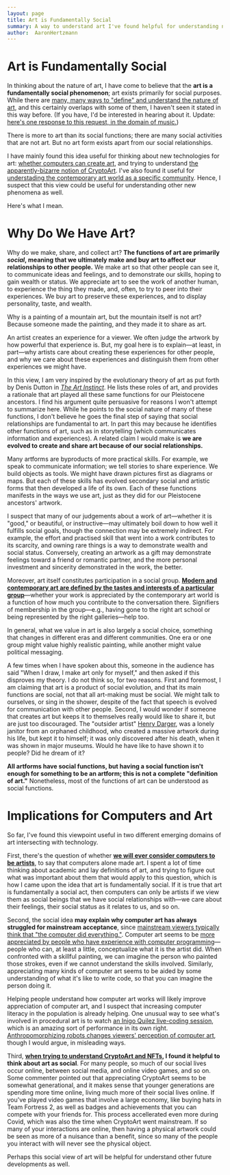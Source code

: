 ```yaml
---
layout: page
title: Art is Fundamentally Social
summary: A way to understand art I've found helpful for understanding new artistic technologies
author:  AaronHertzmann
---
```




# Art is Fundamentally Social

In thinking about the nature of art, I have come to believe that the **art is a fundamentally social phenomenon**; art exists  primarily  for social purposes. While there are [many, many ways to "define" and understand the nature of art](/2020/05/19/wiwia.html), and this certainly overlaps with some of them, I haven't seen it stated in this way before.  (If you have, I'd be interested in hearing about it. Update: [here's one response to this request, in the domain of music.](https://twitter.com/amy_tabb/status/1374059970757558278?s=20))


There is more to art than its social functions; there are many social activities that are not art. But no art form exists apart from our social relationships.

I have mainly found this idea useful for thinking about new technologies for art: [whether computers can create art](https://cacm.acm.org/magazines/2020/5/244330-computers-do-not-make-art-people-do/fulltext), and trying to understand [the apparently-bizarre notion of CryptoArt](https://theconversation.com/why-would-anyone-buy-crypto-art-let-alone-spend-millions-on-whats-essentially-a-link-to-a-jpeg-file-157115). 
I've also found it useful for [understading the contemporary art world as a specific community](/2020/06/08/wica.html).
Hence, I suspect that this view could be useful for understanding other new phenomena as well.

Here's what I mean.



Why Do We Have Art?
====

Why do we make, share, and collect art? **The functions of art are primarily _social_, meaning that we ultimately make and buy art to affect our relationships to other people.** We make art so that other people can see it, to communicate ideas and feelings, and to demonstrate our skills, hoping to gain wealth or status. We appreciate art to see the work of another human, to experience the thing they made, and, often, to try to peer into their experiences. We buy art to preserve these experiences, and to display personality, taste, and wealth.

Why is a painting of a mountain art, but the mountain itself is not art? Because someone made the painting, and they made it to share as art.

An artist creates an experience for a viewer. We often judge the artwork by how powerful that experience is. But, my goal here is to explain—at least, in part—why artists care about creating these experiences for other people, and why we care about these experiences and distinguish them from other experiences we might have.

In this view, I am very inspired by the evolutionary theory of art as put forth by Denis Dutton in [_The Art Instinct_](https://www.bloomsbury.com/us/the-art-instinct-9781608190553/). He lists these roles of art, and provides a rationale that art played all these same functions for our Pleistocene ancestors. I find his argument quite persuasive for reasons I won't attempt to summarize here. While he points to the social nature of many of these functions, I don't believe he goes the final step of saying that social relationships are fundamental to art. In part this may because he identifies other functions of art, such as in storytelling (which communicates information and experiences).  A related claim I would make is **we are evolved to create and share art because of our social relationships.**

Many artforms are byproducts of more practical skills. For example, we speak to communicate information; we tell stories to share experience. We build objects as tools. We might have drawn pictures first as diagrams or maps.  But each of these skills has evolved secondary social and artistic forms that then developed a life of its own.  Each of these functions manifests in the ways we  use art, just as they did for our Pleistocene ancestors' artwork.

I suspect that many of our judgements about a work of art—whether it is "good," or beautiful, or instructive—may ultimately boil down to how well it fulfills social goals, though the connection may be extremely indirect.  For example, the effort and practised skill that went into a work contributes to its scarcity, and owning rare things is a way to demonstrate wealth and social status. Conversely, creating an artwork as a gift may demonstrate feelings toward a friend or romantic partner, and the more personal investment and sincerity demonstrated in the work, the better.

Moreover, art itself constitutes participation in a social group. **[Modern and contemporary art are defined by the tastes and interests of a particular group](/2020/06/08/wica.html)**—whether your work is appreciated by the contemporary art world is a function of how much you contribute to the conversation there.   Signifiers of membership in the group—e.g., having gone to the right art school or being represented by the right galleries—help too.  

In general, what we value in art is also largely a social choice, something that changes in different eras and different communities. One era or one group might value highly realistic painting, while another might value political messaging.  

A few times when I have spoken about this, someone in the audience has said "When I draw, I make art only for myself," and then asked if this disproves my theory. I do not think so, for two reasons. First and foremost, I am claiming that art is a product of social evolution, and that its main functions are social, not that all art-making must be social.  We might talk to ourselves, or sing in the shower, despite of the fact that speech is evolved for communication with other people.  Second, I would wonder if someone that creates art but keeps it to themselves really would like to share it, but are just too discouraged. The "outsider artist" [Henry Darger](https://en.wikipedia.org/wiki/Henry_Darger), was a lonely janitor from an orphaned childhood, who created a massive artwork during his life, but kept it to himself; it was only discovered after his death, when it was shown in major museums. Would he have like to have shown it to people? Did he dream of it?

**All artforms have social functions, but having a social function isn't enough for something to be an artform; this is not a complete "definition of art."**   Nonetheless, most of the functions of art can be understood as social functions.



Implications for Computers and Art
====

So far, I've found this viewpoint useful in two different emerging domains of art intersecting with technology.

First, there's the question of whether [**we will ever consider computers to be artists**](https://cacm.acm.org/magazines/2020/5/244330-computers-do-not-make-art-people-do/fulltext), to say that computers alone made art. I spent a lot of time thinking about academic and lay definitions of art, and trying to figure out what was important about them that would apply to this question, which is how I came upon the idea that art is fundamentally social. If it is true that art is fundamentally a social act, then computers can only be artists if we view them as social beings that we have social relationships with—we care about their feelings, their social status as it relates to us, and so on.  

Second, the social idea **may explain why computer art has always struggled for mainstream acceptance**, since [mainstream viewers typically think that "the computer did everything."](https://twitter.com/artistjaneadams/status/1372534333471399936?s=20). Computer art seems to be [more appreciated by people who have experience with computer programming](https://twitter.com/NeuralBricolage/status/1362246918462701568?s=20)—people who can, at least a little, conceptualize what it is the artist did. When confronted with a skillful painting, we can imagine the person who painted those strokes, even if we cannot understand the skills involved. Similarly, appreciating many kinds of computer art seems to be aided by some understanding of what it's like to write code, so that you can imagine the person doing it.  

Helping people understand how computer art works will likely improve appreciation of computer art, and I suspect that increasing computer literacy in the population is already helping. One unusual way to see what's involved in procedural art is to watch [an Inigo Quilez live-coding session](https://www.youtube.com/watch?v=0ifChJ0nJfM), which is an amazing sort of performance in its own right. 
[Anthropomorphizing robots changes viewers' perception of computer art](http://research.gold.ac.uk/id/eprint/20443/), though I would argue, in misleading ways.   

Third, **[when trying to understand CryptoArt and NFTs](/2021/03/11/cryptoart.html), I found it helpful to think about art as social**.  For many people, so much of our social lives occur online, between social media, and online video games, and so on.  Some commenter pointed out that appreciating CryptoArt seems to be somewhat generational, and it makes sense that younger generations are spending more time online, living much more of their social lives online. If you've played video games that involve a large economy, like buying hats in Team Fortress 2, as well as badges and achievements that you can compete with your friends for. This process accellerated even more during Covid, which was also the time when CryptoArt went mainstream. If so many of your interactions are online, then having a physical artwork could be seen as more of a nuisance than a benefit, since so many of the people you interact with will never see the physical object.

Perhaps this social view of art will be helpful for understand other future developments as well.
